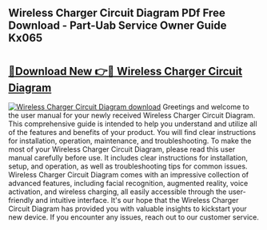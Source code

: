 ## Wireless Charger Circuit Diagram PDf Free Download - Part-Uab Service Owner Guide Kx065

# <h2><a href="http://dfl9lq.blite.top/?on=Wireless+Charger+Circuit+Diagram">🔗Download New 👉🔴 Wireless Charger Circuit Diagram</a></h2>

[![Wireless Charger Circuit Diagram download](https://i.imgur.com/lujVjoI.png)](http://dfl9lq.blite.top/?on=Wireless+Charger+Circuit+Diagram)
Greetings and welcome to the user manual for your newly received Wireless Charger Circuit Diagram. This comprehensive guide is intended to help you understand and utilize all of the features and benefits of your product. You will find clear instructions for installation, operation, maintenance, and troubleshooting. To make the most of your Wireless Charger Circuit Diagram, please read this user manual carefully before use. It includes clear instructions for installation, setup, and operation, as well as troubleshooting tips for common issues. Wireless Charger Circuit Diagram comes with an impressive collection of advanced features, including facial recognition, augmented reality, voice activation, and wireless charging, all easily accessible through the user-friendly and intuitive interface. It's our hope that the Wireless Charger Circuit Diagram has provided you with valuable insights to kickstart your new device. If you encounter any issues, reach out to our customer service.
